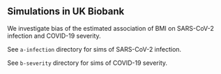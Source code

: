 

## Simulations in UK Biobank

We investigate bias of the estimated association of BMI on SARS-CoV-2 infection and COVID-19 severity.

See `a-infection` directory for sims of SARS-CoV-2 infection.

See `b-severity` directory for sims of COVID-19 severity.
